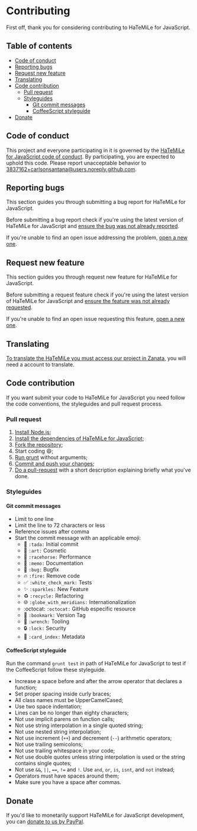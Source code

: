 # Contributing

First off, thank you for considering contributing to HaTeMiLe for JavaScript.

## Table of contents

* [Code of conduct](#code-of-conduct)
* [Reporting bugs](#reporting-bugs)
* [Request new feature](#request-new-feature)
* [Translating](#translating)
* [Code contribution](#code-contribution)
  * [Pull request](#pull-request)
  * [Styleguides](#styleguides)
    * [Git commit messages](#git-commit-messages)
    * [CoffeeScript styleguide](#coffeeScript-styleguide)
* [Donate](#donate)

## Code of conduct

This project and everyone participating in it is governed by the [HaTeMiLe for JavaScript code of conduct](CODE_OF_CONDUCT.md). By participating, you are expected to uphold this code. Please report unacceptable behavior to [3837162+carlsonsantana@users.noreply.github.com](mailto:3837162+carlsonsantana@users.noreply.github.com).

## Reporting bugs

This section guides you through submitting a bug report for HaTeMiLe for JavaScript.

Before submitting a bug report check if you're using the latest version of HaTeMiLe for JavaScript and [ensure the bug was not already reported](https://github.com/hatemile/hatemile-for-javascript/issues).

If you're unable to find an open issue addressing the problem, [open a new one](https://github.com/hatemile/hatemile-for-javascript/issues/new).

## Request new feature

This section guides you through request new feature for HaTeMiLe for JavaScript.

Before submitting a request feature check if you're using the latest version of HaTeMiLe for JavaScript and [ensure the feature was not already requested](https://github.com/hatemile/hatemile-for-javascript/issues).

If you're unable to find an open issue requesting this feature, [open a new one](https://github.com/hatemile/hatemile-for-javascript/issues/new).

## Translating

[To translate the HaTeMiLe you must access our project in Zanata](https://translate.zanata.org/project/view/hatemile), you will need a account to translate.

## Code contribution

If you want submit your code to HaTeMiLe for JavaScript you need follow the code conventions, the styleguides and pull request process.

### Pull request

1. [Install Node.js](https://nodejs.org/en/download/package-manager/);
2. [Install the dependencies of HaTeMiLe for JavaScript](https://docs.npmjs.com/cli/install);
3. [Fork the repository](https://help.github.com/articles/fork-a-repo/);
4. Start coding :smile:;
5. [Run grunt](https://gruntjs.com/getting-started) without arguments;
6. [Commit and push your changes](https://help.github.com/articles/adding-a-file-to-a-repository-using-the-command-line/);
7. [Do a pull-request](https://help.github.com/articles/creating-a-pull-request/) with a short description explaining briefly what you've done.

### Styleguides

#### Git commit messages

* Limit to one line
* Limit the line to 72 characters or less
* Reference issues after comma
* Start the commit message with an applicable emoji:
  * :tada: `:tada:` Initial commit
  * :art: `:art:` Cosmetic
  * :racehorse: `:racehorse:` Performance
  * :memo: `:memo:` Documentation
  * :bug: `:bug:` Bugfix
  * :fire: `:fire:` Remove code
  * :white_check_mark: `:white_check_mark:` Tests
  * :sparkles: `:sparkles:` New Feature
  * :recycle: `:recycle:` Refactoring
  * :globe_with_meridians: `:globe_with_meridians:` Internationalization
  * :octocat: `:octocat:` GitHub especific resource
  * :bookmark: `:bookmark:` Version Tag
  * :wrench: `:wrench:` Tooling
  * :lock: `:lock:` Security
  * :card_index: `:card_index:` Metadata

#### CoffeeScript styleguide

Run the command `grunt test` in path of HaTeMiLe for JavaScript to test if the CoffeeScript follow these styleguide.

* Increase a space before and after the arrow operator that declares a function;
* Set proper spacing inside curly braces;
* All class names must be UpperCamelCased;
* Use two space indentation;
* Lines can be no longer than eighty characters;
* Not use implicit parens on function calls;
* Not use string interpolation in a single quoted string;
* Not use nested string interpolation;
* Not use increment (`++`) and decrement (`--`) arithmetic operators;
* Not use trailing semicolons;
* Not use trailing whitespace in your code;
* Not use double quotes unless string interpolation is used or the string contains single quotes;
* Not use `&&`, `||`, `==`, `!=` and `!`. Use `and`, `or`, `is`, `isnt`, and `not` instead;
* Operators must have spaces around them;
* Make sure you have a space after commas.
  
## Donate
  
If you'd like to monetarily support HaTeMiLe for JavaScript development, you can [donate to us by PayPal](https://www.paypal.com/cgi-bin/webscr?cmd=_s-xclick&hosted_button_id=PRY8PY3ANVYT6).

